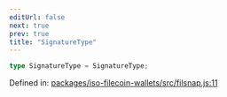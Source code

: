 ```yaml
---
editUrl: false
next: true
prev: true
title: "SignatureType"
---
```


```ts
type SignatureType = SignatureType;
```

Defined in: [packages/iso-filecoin-wallets/src/filsnap.js:11](https://github.com/hugomrdias/filecoin/blob/main/packages/iso-filecoin-wallets/src/filsnap.js#L11)

